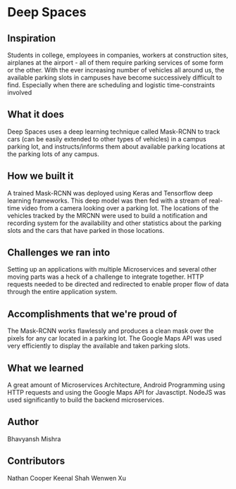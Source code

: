 # Deep Spaces
## Inspiration
Students in college, employees in companies, workers at construction sites, airplanes at the airport - all of them require parking services of some form or the other. With the ever increasing number of vehicles all around us, the available parking slots in campuses have become successively difficult to find. Especially when there are scheduling and logistic time-constraints involved

## What it does
Deep Spaces uses a deep learning technique called Mask-RCNN to track cars (can be easily extended to other types of vehicles) in a campus parking lot, and instructs/informs them about available parking locations at the parking lots of any campus.

## How we built it
A trained Mask-RCNN was deployed using Keras and Tensorflow deep learning frameworks. This deep model was then fed with a stream of real-time video from a camera looking over a parking lot. The locations of the vehicles tracked by the MRCNN were used to build a notification and recording system for the availability and other statistics about the parking slots and the cars that have parked in those locations.

## Challenges we ran into
Setting up an applications with multiple Microservices and several other moving parts was a heck of a challenge to integrate together. HTTP requests needed to be directed and redirected to enable proper flow of data through the entire application system.

## Accomplishments that we're proud of
The Mask-RCNN works flawlessly and produces a clean mask over the pixels for any car located in a parking lot. The Google Maps API was used very efficiently to display the available and taken parking slots.

## What we learned
A great amount of Microservices Architecture, Android Programming using HTTP requests and using the Google Maps API for Javasctipt. NodeJS was used significantly to build the backend microservices.

## Author
Bhavyansh Mishra

## Contributors
Nathan Cooper
Keenal Shah
Wenwen Xu
